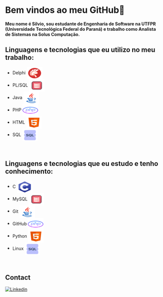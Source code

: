 # Bem vindos ao meu GitHub👋

**Meu nome é Silvio, sou estudante de Engenharia de Software na UTFPR (Universidade Tecnológica Federal do Paraná) e trabalho como Analista de Sistemas na Solus Computação.**

## Linguagens e tecnologias que eu utilizo no meu trabalho:

<div style="display:inline_block">
<ul>
  <li>Delphi <img align="center" alt="Siv-delphi" height="40" width="50" src="img/delphi.png"></li>
  <li>PL/SQL <img align="center" alt="Siv-plsql" height="40" width="50" src="img/plsql.png"></li>
  <li>Java <img align="center" alt="Siv-java" height="40" width="50" src="img/java.png"></li>
  <li>PHP <img align="center" alt="Siv-php" height="40" width="50" src="img/php.png"></li>
  <li>HTML <img align="center" alt="Siv-html" height="40" width="50" src="img/html.png"></li>
  <li>SQL <img align="center" alt="Siv-sql" height="40" width="50" src="img/sql.png"></li>
</ul>
<br/>

## Linguagens e tecnologias que eu estudo e tenho conhecimento:

<div style="display:inline_block">
<ul>
  <li>C <img align="center" alt="Siv-c" height="40" width="50" src="img/c.png"></li>
  <li>MySQL <img align="center" alt="Siv-plsql" height="40" width="50" src="img/plsql.png"></li>
  <li>Git <img align="center" alt="Siv-java" height="40" width="50" src="img/java.png"></li>
  <li>GitHub <img align="center" alt="Siv-php" height="40" width="50" src="img/php.png"></li>
  <li>Python <img align="center" alt="Siv-html" height="40" width="50" src="img/html.png"></li>
  <li>Linux <img align="center" alt="Siv-sql" height="40" width="50" src="img/sql.png"></li>
</ul>
<br/>

## Contact 

[![Linkedin](https://img.shields.io/badge/LinkedIn-0077B5?style=for-the-badge&logo=linkedin&logoColor=white)](https://www.linkedin.com/in/silvio-jorge-541b6a211/)

</div>

